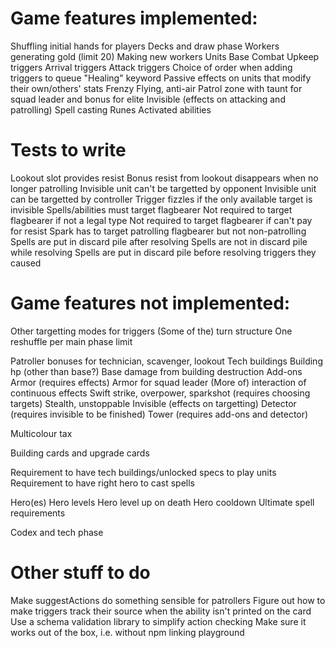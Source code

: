 # Game features implemented:

Shuffling initial hands for players
Decks and draw phase
Workers generating gold (limit 20)
Making new workers
Units
Base
Combat
Upkeep triggers
Arrival triggers
Attack triggers
Choice of order when adding triggers to queue
"Healing" keyword
Passive effects on units that modify their own/others' stats
Frenzy
Flying, anti-air
Patrol zone with taunt for squad leader and bonus for elite
Invisible (effects on attacking and patrolling)
Spell casting
Runes
Activated abilities

# Tests to write

Lookout slot provides resist
Bonus resist from lookout disappears when no longer patrolling
Invisible unit can't be targetted by opponent
Invisible unit can be targetted by controller
Trigger fizzles if the only available target is invisible
Spells/abilities must target flagbearer
Not required to target flagbearer if not a legal type
Not required to target flagbearer if can't pay for resist
Spark has to target patrolling flagbearer but not non-patrolling
Spells are put in discard pile after resolving
Spells are not in discard pile while resolving
Spells are put in discard pile before resolving triggers they caused

# Game features not implemented:

Other targetting modes for triggers
(Some of the) turn structure
One reshuffle per main phase limit

Patroller bonuses for technician, scavenger, lookout
Tech buildings
Building hp (other than base?)
Base damage from building destruction
Add-ons
Armor (requires effects)
Armor for squad leader
(More of) interaction of continuous effects
Swift strike, overpower, sparkshot (requires choosing targets)
Stealth, unstoppable
Invisible (effects on targetting)
Detector (requires invisible to be finished)
Tower (requires add-ons and detector)

Multicolour tax

Building cards and upgrade cards

Requirement to have tech buildings/unlocked specs to play units
Requirement to have right hero to cast spells

Hero(es)
Hero levels
Hero level up on death
Hero cooldown
Ultimate spell requirements

Codex and tech phase

# Other stuff to do

Make suggestActions do something sensible for patrollers
Figure out how to make triggers track their source when the ability isn't printed on the card
Use a schema validation library to simplify action checking
Make sure it works out of the box, i.e. without npm linking playground

